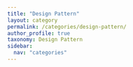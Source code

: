 ```yaml
---
title: "Design Pattern"
layout: category
permalink: /categories/design-pattern/
author_profile: true
taxonomy: Design Pattern
sidebar:
  nav: "categories"
---
```

